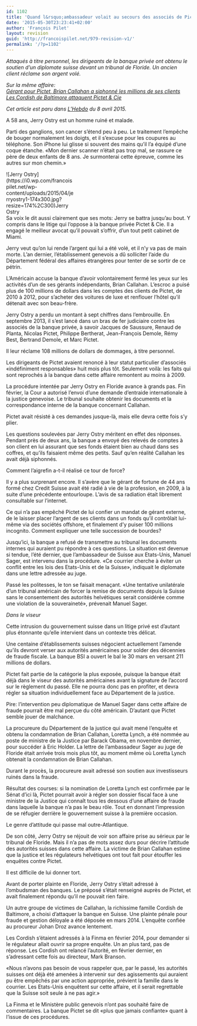```yaml
---
id: 1102
title: 'Quand l&rsquo;ambassadeur volait au secours des associés de Pictet'
date: '2015-05-30T23:23:41+02:00'
author: 'François Pilet'
layout: revision
guid: 'http://francoispilet.net/979-revision-v1/'
permalink: '/?p=1102'
---
```


*Attaqués à titre personnel, les dirigeants de la banque privée ont obtenu le soutien d’un diplomate suisse devant un tribunal de Floride. Un ancien client réclame son argent volé.*

 *Sur la même affaire:  
[Gérant pour Pictet, Brian Callahan a siphonné les millions de ses clients](http://www.francoispilet.net/gerant-pour-pictet-brian-callahan-a-siphonne-les-millions-de-ses-clients/)  
[Les Cordish de Baltimore attaquent Pictet &amp; Cie](http://www.francoispilet.net/les-cordish-attaquent-pictet/)*

*Cet article est paru dans [L’Hebdo](http://www.hebdo.ch) du 8 avril 2015.*

A 58 ans, Jerry Ostry est un homme ruiné et malade.

Parti des ganglions, son cancer s’étend peu à peu. Le traitement l’empêche de bouger normalement les doigts, et il s’excuse pour les coupures au téléphone. Son iPhone lui glisse si souvent des mains qu’il l’a équipé d’une coque étanche. «Mon dernier scanner n’était pas trop mal, se rassure ce père de deux enfants de 8 ans. Je surmonterai cette épreuve, comme les autres sur mon chemin.»

<div class="wp-caption alignleft" id="attachment_981" style="width: 184px">![Jerry Ostry](https://i0.wp.com/francoispilet.net/wp-content/uploads/2015/04/jerryostry1-174x300.jpg?resize=174%2C300)Jerry Ostry

</div>Sa voix le dit aussi clairement que ses mots: Jerry se battra jusqu’au bout. Y compris dans le litige qui l’oppose à la banque privée Pictet &amp; Cie. Il a engagé le meilleur avocat qu’il pouvait s’offrir, d’un tout petit cabinet de Miami.

Jerry veut qu’on lui rende l’argent qui lui a été volé, et il n’y va pas de main morte. L’an dernier, l’établissement genevois a dû solliciter l’aide du Département fédéral des affaires étrangères pour tenter de se sortir de ce pétrin.

L’Américain accuse la banque d’avoir volontairement fermé les yeux sur les activités d’un de ses gérants indépendants, Brian Callahan. L’escroc a puisé plus de 100 millions de dollars dans les comptes des clients de Pictet, de 2010 à 2012, pour s’acheter des voitures de luxe et renflouer l’hôtel qu’il détenait avec son beau-frère.

Jerry Ostry a perdu un montant à sept chiffres dans l’embrouille. En septembre 2013, il s’est lancé dans un bras de fer judiciaire contre les associés de la banque privée, à savoir Jacques de Saussure, Renaud de Planta, Nicolas Pictet, Philippe Bertherat, Jean-François Demole, Rémy Best, Bertrand Demole, et Marc Pictet.

Il leur réclame 108 millions de dollars de dommages, à titre personnel.

Les dirigeants de Pictet avaient renoncé à leur statut particulier d’associés «indéfiniment responsables» huit mois plus tôt. Seulement voilà: les faits qui sont reprochés à la banque dans cette affaire remontent au moins à 2009.

La procédure intentée par Jerry Ostry en Floride avance à grands pas. Fin février, la Cour a autorisé l’envoi d’une demande d’entraide internationale à la justice genevoise. Le tribunal souhaite obtenir les documents et la correspondance interne de la banque concernant Callahan.

Pictet avait résisté à ces demandes jusque-là, mais elle devra cette fois s’y plier.

Les questions soulevées par Jerry Ostry méritent en effet des réponses. Pendant près de deux ans, la banque a envoyé des relevés de comptes à son client en lui assurant que ses fonds étaient bien au chaud dans ses coffres, et qu’ils faisaient même des petits. Sauf qu’en réalité Callahan les avait déjà siphonnés.

Comment l’aigrefin a-t-il réalisé ce tour de force?

Il y a plus surprenant encore. Il s’avère que le gérant de fortune de 44 ans formé chez Credit Suisse avait été radié à vie de la profession, en 2009, à la suite d’une précédente entourloupe. L’avis de sa radiation était librement consultable sur l’internet.

Ce qui n’a pas empêché Pictet de lui confier un mandat de gérant externe, de le laisser placer l’argent de ses clients dans un fonds qu’il contrôlait lui-même via des sociétés offshore, et finalement d’y puiser 100 millions incognito. Comment expliquer une telle succession de bourdes?

Jusqu’ici, la banque a refusé de transmettre au tribunal les documents internes qui auraient pu répondre à ces questions. La situation est devenue si tendue, l’été dernier, que l’ambassadeur de Suisse aux Etats-Unis, Manuel Sager, est intervenu dans la procédure. «Ce courrier cherche à éviter un conflit entre les lois des Etats-Unis et de la Suisse», indiquait le diplomate dans une lettre adressée au juge.

Passé les politesses, le ton se faisait menaçant. «Une tentative unilatérale d’un tribunal américain de forcer la remise de documents depuis la Suisse sans le consentement des autorités helvétiques serait considérée comme une violation de la souveraineté», prévenait Manuel Sager.

*Dans le viseur*

Cette intrusion du gouvernement suisse dans un litige privé est d’autant plus étonnante qu’elle intervient dans un contexte très délicat.

Une centaine d’établissements suisses négocient actuellement l’amende qu’ils devront verser aux autorités américaines pour solder des décennies de fraude fiscale. La banque BSI a ouvert le bal le 30 mars en versant 211 millions de dollars.

Pictet fait partie de la catégorie la plus exposée, puisque la banque était déjà dans le viseur des autorités américaines avant la signature de l’accord sur le règlement du passé. Elle ne pourra donc pas en profiter, et devra régler sa situation individuellement face au Département de la justice.

Pire: l’intervention peu diplomatique de Manuel Sager dans cette affaire de fraude pourrait être mal perçue du côté américain. D’autant que Pictet semble jouer de malchance.

La procureure du Département de la justice qui avait mené l’enquête et obtenu la condamnation de Brian Callahan, Loretta Lynch, a été nommée au poste de ministre de la Justice par Barack Obama, en novembre dernier, pour succéder à Eric Holder. La lettre de l’ambassadeur Sager au juge de Floride était arrivée trois mois plus tôt, au moment même où Loretta Lynch obtenait la condamnation de Brian Callahan.

Durant le procès, la procureure avait adressé son soutien aux investisseurs ruinés dans la fraude.

Résultat des courses: si la nomination de Loretta Lynch est confirmée par le Sénat d’ici là, Pictet pourrait avoir à régler son dossier fiscal face à une ministre de la Justice qui connaît tous les dessous d’une affaire de fraude dans laquelle la banque n’a pas le beau rôle. Tout en donnant l’impression de se réfugier derrière le gouvernement suisse à la première occasion.

Le genre d’attitude qui passe mal outre-Atlantique.

De son côté, Jerry Ostry se réjouit de voir son affaire prise au sérieux par le tribunal de Floride. Mais il n’a pas de mots assez durs pour décrire l’attitude des autorités suisses dans cette affaire. La victime de Brian Callahan estime que la justice et les régulateurs helvétiques ont tout fait pour étouffer les enquêtes contre Pictet.

Il est difficile de lui donner tort.

Avant de porter plainte en Floride, Jerry Ostry s’était adressé à l’ombudsman des banques. Le préposé s’était renseigné auprès de Pictet, et avait finalement répondu qu’il ne pouvait rien faire.

Un autre groupe de victimes de Callahan, la richissime famille Cordish de Baltimore, a choisi d’attaquer la banque en Suisse. Une plainte pénale pour fraude et gestion déloyale a été déposée en mars 2014. L’enquête confiée au procureur Johan Droz avance lentement.

Les Cordish s’étaient adressés à la Finma en février 2014, pour demander si le régulateur allait ouvrir sa propre enquête. Un an plus tard, pas de réponse. Les Cordish ont relancé l’autorité, en février dernier, en s’adressant cette fois au directeur, Mark Branson.

«Nous n’avons pas besoin de vous rappeler que, par le passé, les autorités suisses ont déjà été amenées à intervenir sur des agissements qui auraient pu être empêchés par une action appropriée, prévient la famille dans le courrier. Les Etats-Unis enquêtent sur cette affaire, et il serait regrettable que la Suisse soit seule à ne pas agir.»

La Finma et le Ministère public genevois n’ont pas souhaité faire de commentaires. La banque Pictet se dit «plus que jamais confiante» quant à l’issue de ces procédures.